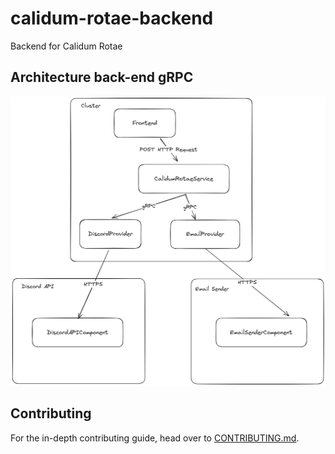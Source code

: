 # calidum-rotae-backend
Backend for Calidum Rotae

## Architecture back-end gRPC

![calidum-rotae](docs/architecture.png)

## Contributing

For the in-depth contributing guide, head over to [CONTRIBUTING.md](./CONTRIBUTING.md).